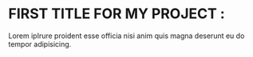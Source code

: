 # FIRST TITLE FOR MY PROJECT :

Lorem ipIrure proident esse officia nisi anim quis magna deserunt eu do tempor adipisicing.